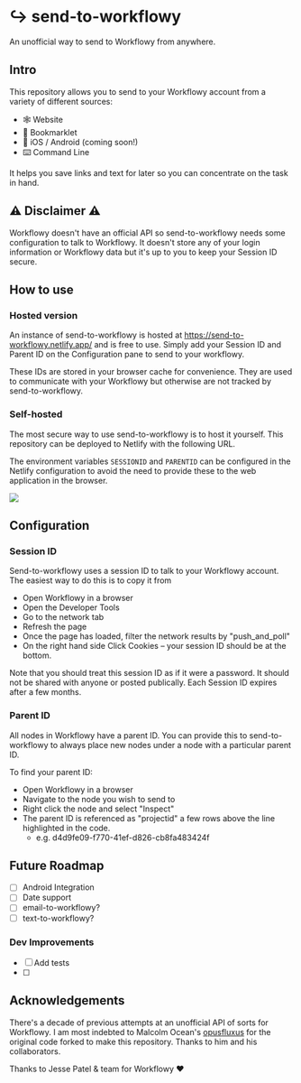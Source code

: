 # ↪ send-to-workflowy

An unofficial way to send to Workflowy from anywhere.

## Intro

This repository allows you to send to your Workflowy account from a variety of different sources:

- 🕸 Website
- 🔖 Bookmarklet
- 📱 iOS / Android (coming soon!)
- ⌨️ Command Line

It helps you save links and text for later so you can concentrate on the task in hand.

## ⚠️ Disclaimer ⚠️

Workflowy doesn't have an official API so send-to-workflowy needs some configuration to talk to Workflowy. It doesn't store any of your login information or Workflowy data but it's up to you to keep your Session ID secure. 

## How to use

### Hosted version

An instance of send-to-workflowy is hosted at https://send-to-workflowy.netlify.app/ and is free to use. Simply add your Session ID and Parent ID on the Configuration pane to send to your workflowy.

These IDs are stored in your browser cache for convenience. They are used to communicate with your Workflowy but otherwise are not tracked by send-to-workflowy.

### Self-hosted

The most secure way to use send-to-workflowy is to host it yourself. This repository can be deployed to Netlify with the following URL.

The environment variables `SESSIONID` and `PARENTID` can be configured in the Netlify configuration to avoid the need to provide these to the web application in the browser.

[![](https://www.netlify.com/img/deploy/button.svg)](https://app.netlify.com/start/deploy?repository=https://github.com/cjlm/send-to-workflowy)

## Configuration

### Session ID

Send-to-workflowy uses a session ID to talk to your Workflowy account. The easiest way to do this is to copy it from 

- Open Workflowy in a browser
- Open the Developer Tools
- Go to the network tab
- Refresh the page
- Once the page has loaded, filter the network results by "push_and_poll"
- On the right hand side Click Cookies – your session ID should be at the bottom.

Note that you should treat this session ID as if it were a password. It should not be shared with anyone or posted publically. Each Session ID expires after a few months.

### Parent ID

All nodes in Workflowy have a parent ID. You can provide this to send-to-workflowy to always place new nodes under a node with a particular parent ID.

To find your parent ID:

- Open Workflowy in a browser
- Navigate to the node you wish to send to
- Right click the node and select "Inspect"
- The parent ID is referenced as "projectid" a few rows above the line highlighted in the code.
  - e.g. d4d9fe09-f770-41ef-d826-cb8fa483424f

## Future Roadmap

- [ ] Android Integration
- [ ] Date support
- [ ] email-to-workflowy?
- [ ] text-to-workflowy?

### Dev Improvements

- [ ] Add tests
- [ ] 

## Acknowledgements

There's a decade of previous attempts at an unofficial API of sorts for Workflowy. I am most indebted to Malcolm Ocean's [opusfluxus](https://github.com/malcolmocean/opusfluxus) for the original code forked to make this repository. Thanks to him and his collaborators.

Thanks to Jesse Patel & team for Workflowy ❤️
